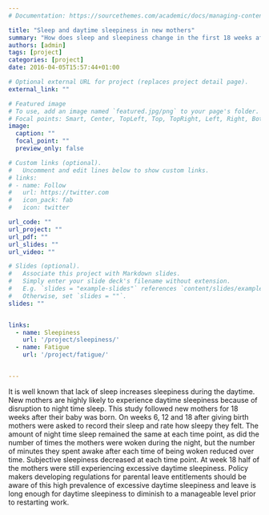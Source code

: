 ```yaml
---
# Documentation: https://sourcethemes.com/academic/docs/managing-content/

title: "Sleep and daytime sleepiness in new mothers"
summary: "How does sleep and sleepiness change in the first 18 weeks after having a baby? 2013-2014"
authors: [admin]
tags: [project]
categories: [project]
date: 2016-04-05T15:57:44+01:00

# Optional external URL for project (replaces project detail page).
external_link: ""

# Featured image
# To use, add an image named `featured.jpg/png` to your page's folder.
# Focal points: Smart, Center, TopLeft, Top, TopRight, Left, Right, BottomLeft, Bottom, BottomRight.
image:
  caption: ""
  focal_point: ""
  preview_only: false

# Custom links (optional).
#   Uncomment and edit lines below to show custom links.
# links:
# - name: Follow
#   url: https://twitter.com
#   icon_pack: fab
#   icon: twitter

url_code: ""
url_project: ""
url_pdf: ""
url_slides: ""
url_video: ""

# Slides (optional).
#   Associate this project with Markdown slides.
#   Simply enter your slide deck's filename without extension.
#   E.g. `slides = "example-slides"` references `content/slides/example-slides.md`.
#   Otherwise, set `slides = ""`.
slides: ""


links:
  - name: Sleepiness
    url: '/project/sleepiness/'
  - name: Fatigue
    url: '/project/fatigue/'


---
```

It is well known that lack of sleep increases sleepiness during the daytime. New mothers are highly likely to experience daytime sleepiness because of disruption to night time sleep. This study followed new mothers for 18 weeks after their baby was born. On weeks 6, 12 and 18  after giving birth mothers were asked to record their sleep and rate how sleepy they felt. The amount of night time sleep remained the same at each time point, as did the number of times the mothers were woken during the night, but the  number of minutes they spent awake after each time of being woken reduced over time. Subjective sleepiness decreased at each time point. At week 18 half of the mothers were still experiencing excessive daytime sleepiness. Policy makers developing regulations for parental leave entitlements should be aware of this  high prevalence of excessive daytime sleepiness and leave is long enough for daytime sleepiness to diminish to a manageable level prior to restarting work. 




